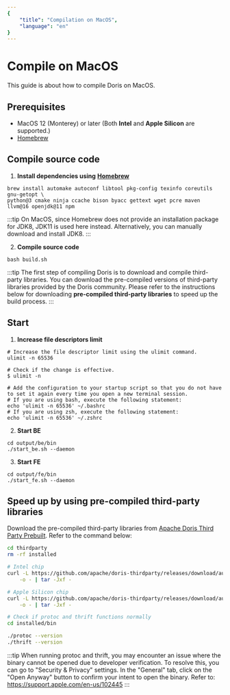 ```yaml
---
{
    "title": "Compilation on MacOS",
    "language": "en"
}
---
```


<!--
Licensed to the Apache Software Foundation (ASF) under one
or more contributor license agreements.  See the NOTICE file
distributed with this work for additional information
regarding copyright ownership.  The ASF licenses this file
to you under the Apache License, Version 2.0 (the
"License"); you may not use this file except in compliance
with the License.  You may obtain a copy of the License at

  http://www.apache.org/licenses/LICENSE-2.0

Unless required by applicable law or agreed to in writing,
software distributed under the License is distributed on an
"AS IS" BASIS, WITHOUT WARRANTIES OR CONDITIONS OF ANY
KIND, either express or implied.  See the License for the
specific language governing permissions and limitations
under the License.
-->

# Compile on MacOS

This guide is about how to compile Doris on MacOS.

## Prerequisites

- MacOS 12 (Monterey) or later (Both **Intel** and **Apple Silicon** are supported.)
- [Homebrew](https://brew.sh/)

## Compile source code

1. **Install dependencies using** **[Homebrew](https://brew.sh/)**

```Shell
brew install automake autoconf libtool pkg-config texinfo coreutils gnu-getopt \
python@3 cmake ninja ccache bison byacc gettext wget pcre maven llvm@16 openjdk@11 npm
```

:::tip 
On MacOS, since Homebrew does not provide an installation package for JDK8, JDK11 is used here instead. Alternatively, you can manually download and install JDK8. 
:::

2. **Compile source code**

```Shell
bash build.sh
```

:::tip 
The first step of compiling Doris is to download and compile third-party libraries. You can download the pre-compiled versions of third-party libraries provided by the Doris community. Please refer to the instructions below for downloading **pre-compiled third-party libraries** to speed up the build process. 
:::

## Start

1. **Increase file descriptors limit**

```Shell
# Increase the file descriptor limit using the ulimit command.
ulimit -n 65536

# Check if the change is effective.
$ ulimit -n

# Add the configuration to your startup script so that you do not have to set it again every time you open a new terminal session.
# If you are using bash, execute the following statement:
echo 'ulimit -n 65536' ~/.bashrc
# If you are using zsh, execute the following statement:
echo 'ulimit -n 65536' ~/.zshrc
```

2. **Start BE**

```Shell
cd output/be/bin
./start_be.sh --daemon
```

3. **Start** **FE**

```Shell
cd output/fe/bin
./start_fe.sh --daemon
```

## Speed up by using pre-compiled third-party libraries

Download the pre-compiled third-party libraries from [Apache Doris Third Party Prebuilt](https://github.com/apache/doris-thirdparty/releases/tag/automation). Refer to the command below: 

```Bash
cd thirdparty
rm -rf installed

# Intel chip
curl -L https://github.com/apache/doris-thirdparty/releases/download/automation/doris-thirdparty-prebuilt-darwin-x86_64.tar.xz \
    -o - | tar -Jxf -

# Apple Silicon chip
curl -L https://github.com/apache/doris-thirdparty/releases/download/automation/doris-thirdparty-prebuilt-darwin-arm64.tar.xz \
    -o - | tar -Jxf -

# Check if protoc and thrift functions normally
cd installed/bin

./protoc --version
./thrift --version
```

:::tip 
When running protoc and thrift, you may encounter an issue where the binary cannot be opened due to developer verification. To resolve this, you can go to "Security & Privacy" settings. In the "General" tab, click on the "Open Anyway" button to confirm your intent to open the binary. Refer to: https://support.apple.com/en-us/102445 
:::
